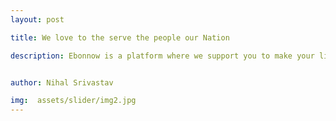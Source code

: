 ```yaml
---
layout: post

title: We love to the serve the people our Nation

description: Ebonnow is a platform where we support you to make your life easier by simply outsourcing your daily works loads.Ebonnow provide home-like environment to our customer,we offers everything under one roof


author: Nihal Srivastav

img:  assets/slider/img2.jpg
---
```


